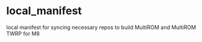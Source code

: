 # local_manifest
local manifest for syncing necessary repos to build MultiROM and MultiROM TWRP for M8
